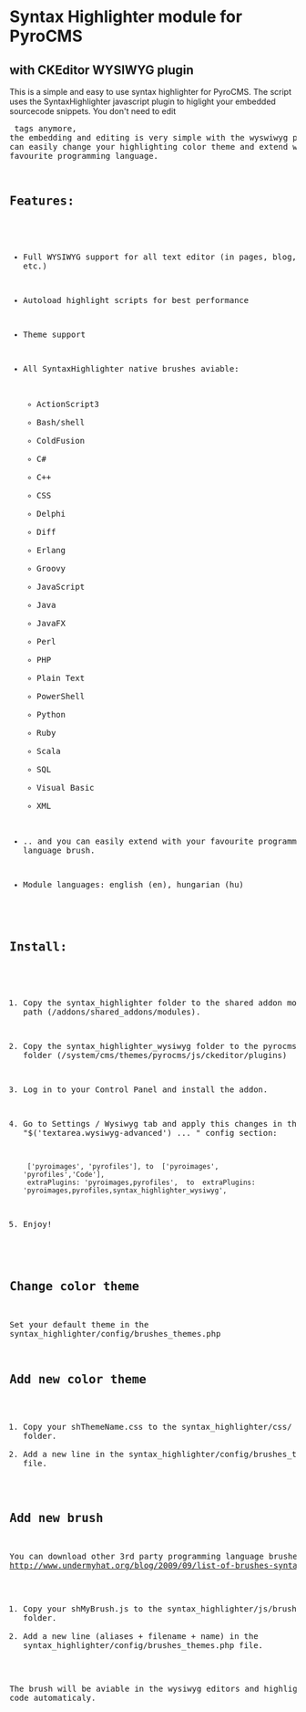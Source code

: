 Syntax Highlighter module for PyroCMS
=====================================
with CKEditor WYSIWYG plugin
----------------------------

This is a simple and easy to use syntax highlighter for PyroCMS.
The script uses the SyntaxHighlighter javascript plugin to higlight your embedded sourcecode snippets. You don't need to edit <pre> tags anymore, the embedding and editing is very simple with the wyswiwyg plugin.
You can easily change your highlighting color theme and extend with your favourite programming language.

Features:
---------
- Full WYSIWYG support for all text editor  (in pages, blog, etc.)
- Autoload highlight scripts for best performance
- Theme support
- All SyntaxHighlighter native brushes aviable: 
	- ActionScript3
	- Bash/shell		
	- ColdFusion	
	- C#	
	- C++	
	- CSS
	- Delphi
	- Diff
	- Erlang	
	- Groovy	
	- JavaScript	
	- Java	
	- JavaFX	
	- Perl	
	- PHP	
	- Plain Text	
	- PowerShell	
	- Python	
	- Ruby	
	- Scala	
	- SQL	
	- Visual Basic
	- XML
	
- .. and you can easily extend with your favourite programming language brush.
- Module languages: english (en), hungarian (hu)

Install:
--------
1. Copy the syntax_highlighter folder to the shared addon modules path (/addons/shared_addons/modules).
2. Copy the syntax_highlighter_wysiwyg folder to the pyrocms wysiwyg folder (/system/cms/themes/pyrocms/js/ckeditor/plugins)
3. Log in to your Control Panel and install the addon. 
4. Go to Settings / Wysiwyg tab and apply this changes in the "$('textarea.wysiwyg-advanced') ... " config section: 

		['pyroimages', 'pyrofiles'], to  ['pyroimages', 'pyrofiles','Code'],
		extraPlugins: 'pyroimages,pyrofiles',  to  extraPlugins: 'pyroimages,pyrofiles,syntax_highlighter_wysiwyg',

5. Enjoy! 


Change color theme
------------------
Set your default theme in the syntax_highlighter/config/brushes_themes.php


Add new color theme
-------------------
1. Copy your shThemeName.css to the syntax_highlighter/css/ folder.
2. Add a new line in the syntax_highlighter/config/brushes_themes.php file.


Add new brush
-------------
You can download other 3rd party programming language brushes here: 
http://www.undermyhat.org/blog/2009/09/list-of-brushes-syntaxhighligher/

1. Copy your shMyBrush.js to the syntax_highlighter/js/brushes/ folder.
2. Add a new line (aliases + filename + name) in the syntax_highlighter/config/brushes_themes.php file.

The brush will be aviable in the wysiwyg editors and highlight your code automaticaly. 
